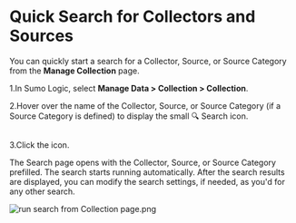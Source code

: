 # Quick Search for Collectors and Sources
You can quickly start a search for a Collector, Source, or Source Category from the **Manage Collection** page. 

1.In Sumo Logic, select **Manage Data > Collection > Collection**. 

2.Hover over the name of the Collector, Source, or Source Category (if a Source Category is defined) to display the small 🔍 Search icon.

![]()

3.Click the icon.

The Search page opens with the Collector, Source, or Source Category prefilled. The search starts running automatically. After the search results are displayed, you can modify the search settings, if needed, as you'd for any other search.

![run search from Collection page.png](https://help.sumologic.com/assets/images/collector-source-82ec73ddf136ed4173d01bc4f1ea797a.png)
